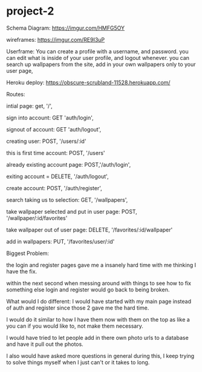 # project-2

 Schema Diagram: https://imgur.com/HMFG5OY

wireframes: https://imgur.com/RE9I3uP

Userframe:
You can create a profile with a username, and password.
you can edit what is inside of your user profile, and logout whenever.
you can search up wallpapers from the site,
add in your own wallpapers only to your user page, 

Heroku deploy: https://obscure-scrubland-11528.herokuapp.com/
     

Routes:

intial page: get, '/',

sign into account: GET 'auth/login',

signout of account: GET 'auth/logout',

creating user: POST, '/users/:id'

this is first time account: POST, '/users'

already existing account page: POST,'/auth/login', 

exiting account = DELETE, '/auth/logout',

create account: POST, '/auth/register',

search taking us to selection: GET, '/wallpapers', 

take wallpaper selected and put in user page: POST, '/wallpaper/:id/favorites'

take wallpaper out of user page: DELETE, '/favorites/:id/wallpaper'

add in wallpapers: PUT, '/favorites/user/:id'

Biggest Problem:

the login and register pages gave me a insanely hard time with me thinking I have the fix.

within the next second when messing around with things to see how to fix something else login and register would go back to being broken.

What would I do different:
I would have started with my main page instead of auth and register since those 2 gave me the hard time.

I would do it similar to how I have them now with them on the top as like a you can if you would like to, not make them necessary.

I would have tried to let people add in there own photo urls to a database and have it pull out the photos.

I also would have asked more questions in general during this, I keep trying to solve things myself when I just can't or it takes to long.

